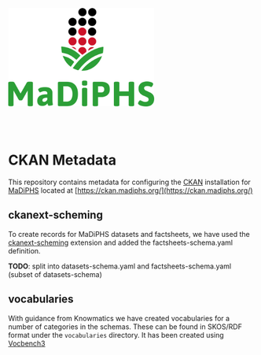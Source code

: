 <img src="images/MaDiPHS_logo.png" style="height: 200px; padding-bottom: 50px;"/>


# CKAN Metadata
This repository contains metadata for configuring the [CKAN](https://ckan.org/) installation 
for [MaDiPHS](https://madiphs.org) located at [https://ckan.madiphs.org/](https://ckan.madiphs.org/)

## ckanext-scheming
To create records for MaDiPHS datasets and factsheets, we have used the [ckanext-scheming](https://github.com/ckan/ckanext-scheming) 
extension and added the factsheets-schema.yaml definition. 

**TODO**: split into datasets-schema.yaml and factsheets-schema.yaml (subset of datasets-schema)

## vocabularies
With guidance from Knowmatics we have created vocabularies for a number of categories in the schemas. These can be found in SKOS/RDF format under the `vocabularies` directory. It has been created using [Vocbench3](https://bitbucket.org/art-uniroma2/vocbench3/src/master/)
